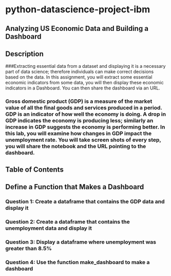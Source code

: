 # python-datascience-project-ibm
## Analyzing US Economic Data and Building a Dashboard
## Description
###Extracting essential data from a dataset and displaying it is a necessary part of data science; therefore individuals can make correct decisions based on the data. In this assignment, you will extract some essential economic indicators from some data, you will then display these economic indicators in a Dashboard. You can then share the dashboard via an URL.

### Gross domestic product (GDP) is a measure of the market value of all the final goods and services produced in a period. GDP is an indicator of how well the economy is doing. A drop in GDP indicates the economy is producing less; similarly an increase in GDP suggests the economy is performing better. In this lab, you will examine how changes in GDP impact the unemployment rate. You will take screen shots of every step, you will share the notebook and the URL pointing to the dashboard.

## Table of Contents
## Define a Function that Makes a Dashboard
### Question 1: Create a dataframe that contains the GDP data and display it
### Question 2: Create a dataframe that contains the unemployment data and display it
### Question 3: Display a dataframe where unemployment was greater than 8.5%
### Question 4: Use the function make_dashboard to make a dashboard
